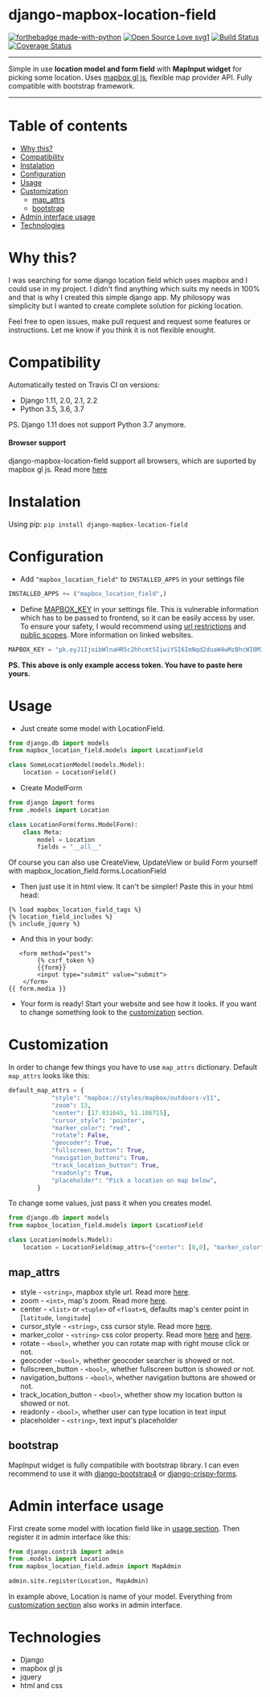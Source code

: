 
 # django-mapbox-location-field
 [![forthebadge made-with-python](http://ForTheBadge.com/images/badges/made-with-python.svg)](https://www.python.org/) [![Open Source Love svg1](https://badges.frapsoft.com/os/v1/open-source.svg?v=103)](https://github.com/ellerbrock/open-source-badges/)
 [![Build Status](https://travis-ci.org/Simon-the-Shark/django-mapbox-location-field.svg?branch=master)](https://travis-ci.org/Simon-the-Shark/django-mapbox-location-field)[![Coverage Status](https://coveralls.io/repos/github/Simon-the-Shark/django-mapbox-location-field/badge.svg?branch=master)](https://coveralls.io/github/Simon-the-Shark/django-mapbox-location-field?branch=master)
 ****
 Simple in use **location model and form field** with **MapInput widget** for picking some location. Uses [mapbox gl js](https://docs.mapbox.com/mapbox-gl-js/), flexible map provider API. Fully compatible with bootstrap framework.
 ****


# Table of contents
* [Why this?](#why-this)
* [Compatibility](#compatibility)
 * [Instalation](#instalation)
* [Configuration](#configuration)
* [Usage](#usage)
* [Customization](#customization)
    * [map_attrs](#map_attrs)
    * [bootstrap](#bootstrap)
* [Admin interface usage](#admin-interface-usage)
* [Technologies](#technologies)

# Why this?
I was searching for some django location field which uses mapbox and I could use in my project. I didn't find anything which suits my needs in 100% and that is why I created this simple django app. My philosopy was simplicity but I wanted to create complete solution for picking location.

Feel free to open issues, make pull request and request some features or instructions. Let me know if you think it is not flexible enought.
# Compatibility
Automatically tested on Travis CI on versions:

* Django 1.11, 2.0, 2.1, 2.2
* Python 3.5, 3.6, 3.7

PS. Django 1.11 does not support Python 3.7 anymore.

#### Browser support
django-mapbox-location-field support all browsers, which are suported by mapbox gl js. Read more [here](https://docs.mapbox.com/help/troubleshooting/mapbox-browser-support/#mapbox-gl-js)

# Instalation
Using pip:
    `pip install django-mapbox-location-field`

# Configuration
* Add `"mapbox_location_field"` to `INSTALLED_APPS` in your settings file

```python
INSTALLED_APPS += ("mapbox_location_field",)
```

* Define [MAPBOX_KEY](https://docs.mapbox.com/help/how-mapbox-works/access-tokens/) in your settings file. This is vulnerable information which has to be passed to frontend, so it can be easily access by user. To ensure your safety, I would recommend using [url restrictions](https://docs.mapbox.com/help/how-mapbox-works/access-tokens/#url-restrictions) and [public scopes](https://docs.mapbox.com/help/how-mapbox-works/access-tokens/#scopes). More information on linked websites.
```python
MAPBOX_KEY = "pk.eyJ1IjoibWlnaHR5c2hhcmt5IiwiYSI6ImNqd2duaW4wMzBhcWI0M3F1MTRvbHB0dWcifQ.1sDAD43q0ktK1Sr374xGfw"
```
**PS. This above is only example access token. You have to paste here yours.**

# Usage
* Just create some model with LocationField.
```python
from django.db import models
from mapbox_location_field.models import LocationField

class SomeLocationModel(models.Model):
    location = LocationField()

```
* Create ModelForm
```python
from django import forms
from .models import Location

class LocationForm(forms.ModelForm):
    class Meta:
        model = Location
        fields = "__all__"
```
Of course you can also use CreateView, UpdateView or build Form yourself with mapbox_location_field.forms.LocationField


* Then just use it in html view. It can't be simpler!
Paste this in your html head:
```django
{% load mapbox_location_field_tags %}
{% location_field_includes %}
{% include_jquery %}
```
* And this in your body:
```django
   <form method="post">
        {% csrf_token %}
        {{form}}
        <input type="submit" value="submit">
    </form>
{{ form.media }}
```
* Your form is ready! Start your website and see how it looks. If you want to change something look to the [customization](#customization) section.

# Customization
In order to change few things you have to use `map_attrs` dictionary.
Default `map_attrs` looks like this:
```python
default_map_attrs = {
            "style": "mapbox://styles/mapbox/outdoors-v11",
            "zoom": 13,
            "center": [17.031645, 51.106715],
            "cursor_style": 'pointer',
            "marker_color": "red",
            "rotate": False,
            "geocoder": True,
            "fullscreen_button": True,
            "navigation_buttons": True,
            "track_location_button": True,
            "readonly": True,
            "placeholder": "Pick a location on map below",
        }
```
To change some values, just pass it when you creates model.
```python
from django.db import models
from mapbox_location_field.models import LocationField

class Location(models.Model):
    location = LocationField(map_attrs={"center": [0,0], "marker_color": "blue"})
```
## map_attrs
* style - `<string>`, mapbox style url. Read more [here](https://docs.mapbox.com/help/glossary/style-url/).
* zoom - `<int>`, map's zoom. Read more [here](https://docs.mapbox.com/help/glossary/zoom-level/).
* center - `<list>` or `<tuple>` of `<float>`s, defaults map's center point in [`latitude`, `longitude`]
* cursor_style - `<string>`, css cursor style. Read more [here](https://www.w3schools.com/cssref/pr_class_cursor.asp).
* marker_color - `<string>` css color property. Read more [here](https://www.w3schools.com/cssref/css_colors_legal.asp)  and [here](https://www.w3schools.com/cssref/css_colors.asp).
* rotate - `<bool>`, whether you can rotate map with right mouse click or not.
* geocoder -`<bool>`, whether geocoder searcher is showed or not.
* fullscreen_button - `<bool>`, whether fullscreen button is showed or not.
* navigation_buttons - `<bool>`, whether navigation buttons are showed or not.
* track_location_button - `<bool>`, whether show my location button is showed or not.
* readonly - `<bool>`, whether user can type location in text input
* placeholder - `<string>`, text input's placeholder

## bootstrap
MapInput widget is fully compatibile with bootstrap library. I can even recommend to use it with [django-bootstrap4](https://github.com/zostera/django-bootstrap4) or [django-crispy-forms](https://github.com/django-crispy-forms/django-crispy-forms).

# Admin interface usage
First create some model with location field like in [usage section](#usage).
Then register it in admin interface like this:
```python
from django.contrib import admin
from .models import Location
from mapbox_location_field.admin import MapAdmin

admin.site.register(Location, MapAdmin)
```
In example above, Location is name of your model.
Everything from [customization section](#customization) also works in admin interface.
# Technologies
* Django
* mapbox gl js
* jquery
* html and css
